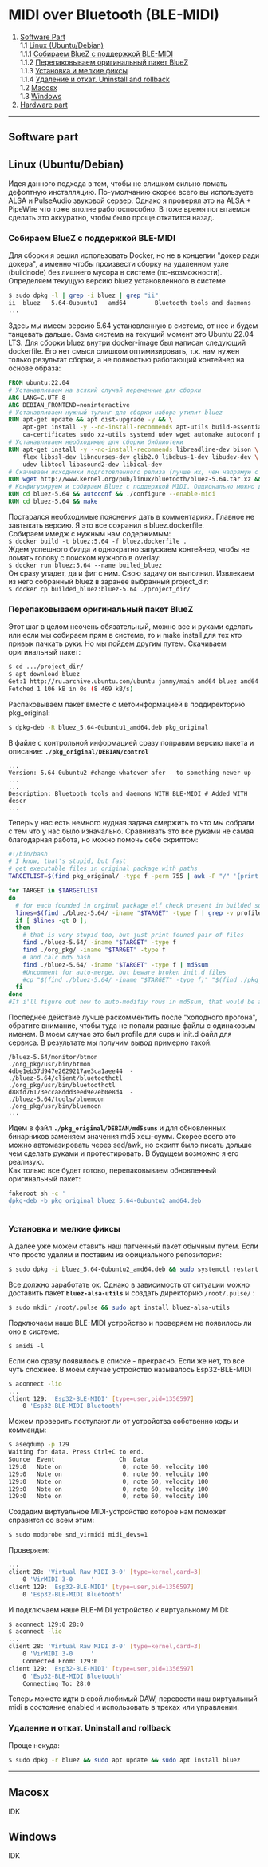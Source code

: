 # MIDI over Bluetooth (BLE-MIDI)
1. [Software Part](#software-part)  
1.1 [Linux (Ubuntu/Debian)](#linux-(ubuntu/debian))  
1.1.1 [Собираем BlueZ с поддержкой BLE-MIDI](#собираем-bluez-с-поддержкой-ble-midi)  
1.1.2 [Перепаковываем оригинальный пакет BlueZ](#перепаковываем-оригинальный-пакет-bluez)  
1.1.3 [Установка и мелкие фиксы ](#установка-и-мелкие-фиксы)  
1.1.4 [Удаление и откат. Uninstall and rollback](#удаление-и-откат-uninstall-and-rollback)  
1.2 [Macosx](#macosx)  
1.3 [Windows](#windows)  
2. [Hardware part]()  
***
## Software part
## Linux (Ubuntu/Debian)
Идея данного подхода в том, чтобы не слишком сильно ломать дефолтную инсталляцию. По-умолчанию скорее всего вы используете ALSA и PulseAudio звуковой сервер. Однако я проверял это на ALSA + PipeWire что тоже вполне работоспособно. В тоже время попытаемся сделать это аккуратно, чтобы было проще откатится назад. 
### Собираем BlueZ с поддержкой BLE-MIDI
Для сборки я решил использовать Docker, но не в концепии "докер ради докера", а именно чтобы произвести сборку на удаленном узле (buildnode) без лишнего мусора в системе (по-возможности). 
Определяем текущую версию bluez установленного в системе  
```bash
$ sudo dpkg -l | grep -i bluez | grep "ii"
ii  bluez   5.64-0ubuntu1   amd64        Bluetooth tools and daemons
...
``` 
Здесь мы имеем версию 5.64 установленную в системе, от нее и будем танцевать дальше. Сама система на текущий момент это Ubuntu 22.04 LTS.
Для сборки bluez внутри docker-image был написан следующий dockerfile. Его нет смысл слишком оптимизировать, т.к. нам нужен только результат сборки, а не полностью работающий контейнер на основе образа:
```dockerfile
FROM ubuntu:22.04
# Устанавливаем на всякий случай переменные для сборки
ARG LANG=C.UTF-8
ARG DEBIAN_FRONTEND=noninteractive
# Устанавливаем нужный тулинг для сборки набора утилит bluez
RUN apt-get update && apt dist-upgrade -y && \
    apt-get install -y --no-install-recommends apt-utils build-essential \
    ca-certificates sudo xz-utils systemd udev wget automake autoconf python3-docutils
# Устанавливаем необходимые для сборки библиотеки
RUN apt-get install -y --no-install-recommends libreadline-dev bison \
    flex libssl-dev libncurses-dev glib2.0 libdbus-1-dev libudev-dev \
    udev libtool libasound2-dev libical-dev
# Скачиваем исходники подготовленного релиза (лучше их, чем напрямую с git, т.к. иногда бывают проблемы с autoconf). Берем той версии которую получили выше.
RUN wget http://www.kernel.org/pub/linux/bluetooth/bluez-5.64.tar.xz && tar -xvf bluez-5.64.tar.xz
# Конфигурируем и собираем Bluez с поддержкой MIDI. Опционально можно добавить enable depricated для сборки hcitool
RUN cd bluez-5.64 && autoconf && ./configure --enable-midi
RUN cd bluez-5.64 && make
```
Постарался необходимые пояснения дать в комментариях. Главное не завтыкать версию. Я это все сохранил в bluez.dockerfile.  
Собираем имедж с нужным нам содержимым:  
`$ docker build -t bluez:5.64 -f bluez.dockerfile .`  
Ждем успешного билда и однократно запускаем контейнер, чтобы не ломать голову с поиском нужного в overlay:  
`$ docker run bluez:5.64 --name builed_bluez `  
Он сразу упадет, да и фиг с ним. Свою задачу он выполнил. Извлекаем из него собранный bluez в заранее выбранный project_dir:  
`$ docker cp builded_bluez:bluez-5.64 ./project_dir/`  
### Перепаковываем оригинальный пакет BlueZ
Этот шаг в целом неочень обязательный, можно все и руками сделать или если мы собираем прям в системе, то и make install для тех кто привык пачкать руки. Но мы пойдем другим путем.
Скачиваем оригинальный пакет:  
```bash
$ cd .../project_dir/
$ apt download bluez
Get:1 http://ru.archive.ubuntu.com/ubuntu jammy/main amd64 bluez amd64 5.64-0ubuntu1 [1 106 kB]
Fetched 1 106 kB in 0s (8 469 kB/s)
```
Распаковываем пакет вместе с метоинформацией в поддиректорию pkg_original:
```bash
$ dpkg-deb -R bluez_5.64-0ubuntu1_amd64.deb pkg_original
```
В файле с контрольной информацией сразу поправим версию пакета и описание: 
**`./pkg_original/DEBIAN/control`**
```
...
Version: 5.64-0ubuntu2 #change whatever afer - to something newer up
...
...
Description: Bluetooth tools and daemons WITH BLE-MIDI # Added WITH descr
...
```
Теперь у нас есть немного нудная задача смержить то что мы собрали с тем что у нас было изначально. Сравнивать это все руками не самая благодарная работа, но можно помочь себе скриптом:
``` bash
#!/bin/bash
# I know, that's stupid, but fast
# get executable files in original package with paths
TARGETLIST=$(find pkg_original/ -type f -perm 755 | awk -F "/" '{print $NF}')

for TARGET in $TARGETLIST
do
  # for each founded in orginal package elf check present in builded sources
  lines=$(find ./bluez-5.64/ -iname "$TARGET" -type f | grep -v profiles | grep -v init.d | wc -l)
  if [ $lines -gt 0 ];
  then
    # that is very stupid too, but just print founed pair of files
    find ./bluez-5.64/ -iname "$TARGET" -type f
    find ./org_pkg/ -iname "$TARGET" -type f
    # and calc md5 hash
    find ./bluez-5.64/ -iname "$TARGET" -type f | md5sum
    #Uncomment for auto-merge, but beware broken init.d files
    #cp "$(find ./bluez-5.64/ -iname "$TARGET" -type f)" "$(find ./pkg_original/ -iname "$TARGET" -type f)"
  fi
done
#If i'll figure out how to auto-modifiy rows in md5sum, that would be added
```
Последнее действие лучше раскомментить после "холодного прогона", обратите внимание, чтобы туда не попали разные файлы с одинаковым именем. В моем случае это был profile для cups и init.d файл для сервиса.
В результате мы получим вывод примерно такой:  
```
/bluez-5.64/monitor/btmon
./org_pkg/usr/bin/btmon
4dbe1eb37d947e2629217ae3ca1aee44  -
./bluez-5.64/client/bluetoothctl
./org_pkg/usr/bin/bluetoothctl
d88fd76173ecca8ddd3eed9e2eb0e8d4  -
./bluez-5.64/tools/bluemoon
./org_pkg/usr/bin/bluemoon
...
```
Идем в файл **`./pkg_original/DEBIAN/md5sums`** и для обновленных бинарников заменяем значения md5 хеш-сумм. Скорее всего это можно автомазировать через sed/awk, но скрипт было писать дольше чем сделать руками и протестировать. В будущем возможно я его реализую.  
Как только все будет готово, перепаковываем обновленный оригинальный пакет:
``` bash
fakeroot sh -c '
dpkg-deb -b pkg_original bluez_5.64-0ubuntu2_amd64.deb 
'
```
### Установка и мелкие фиксы  
А далее уже можем ставить наш патченный пакет обычным путем. Если что просто удалим и поставим из официального репозитория:  
``` bash
$ sudo dpkg -i bluez_5.64-0ubuntu2_amd64.deb && sudo systemctl restart bluetooth.service
```  
Все должно заработать ок. Однако в зависимость от ситуации можно доставить пакет **`bluez-alsa-utils`** и создать директорию `/root/.pulse/` :  
``` bash 
$ sudo mkdir /root/.pulse && sudo apt install bluez-alsa-utils
```
Подключаем наше BLE-MIDI устройство и проверяем не появилось ли оно в системе:  
```
$ amidi -l
```
Если оно сразу появилось в списке - прекрасно. Если же нет, то все чуть сложнее. В моем случае устройство называлось Esp32-BLE-MIDI  
``` bash
$ aconnect -lio
...
client 129: 'Esp32-BLE-MIDI' [type=user,pid=1356597]
    0 'Esp32-BLE-MIDI Bluetooth'
```
Можем проверить поступают ли от устройства собственно коды и комманды:
``` bash
$ aseqdump -p 129
Waiting for data. Press Ctrl+C to end.
Source  Event                  Ch  Data
129:0   Note on                 0, note 60, velocity 100
129:0   Note on                 0, note 60, velocity 100
129:0   Note on                 0, note 60, velocity 100
129:0   Note on                 0, note 60, velocity 100
129:0   Note on                 0, note 60, velocity 100
```
Создадим виртуальное MIDI-устройство которое нам поможет справится со всем этим:  
``` bash
$ sudo modprobe snd_virmidi midi_devs=1
```
Проверяем:
```bash 
...
client 28: 'Virtual Raw MIDI 3-0' [type=kernel,card=3]
    0 'VirMIDI 3-0     '
client 129: 'Esp32-BLE-MIDI' [type=user,pid=1356597]
    0 'Esp32-BLE-MIDI Bluetooth'
```
И подключаем наше BLE-MIDI устройство к виртуальному MIDI:
``` bash
$ aconnect 129:0 28:0
$ aconnect -lio
...
client 28: 'Virtual Raw MIDI 3-0' [type=kernel,card=3]
    0 'VirMIDI 3-0     '
	Connected From: 129:0
client 129: 'Esp32-BLE-MIDI' [type=user,pid=1356597]
    0 'Esp32-BLE-MIDI Bluetooth'
	Connecting To: 28:0
```
Теперь можете идти в свой любимый DAW, перевести наш виртуальный midi в состояние enabled и использовать в треках или управлении.
### Удаление и откат. Uninstall and rollback
Проще некуда:
``` bash
$ sudo dpkg -r bluez && sudo apt update && sudo apt install bluez
```  
***
## Macosx
IDK
## Windows
IDK